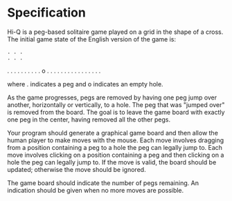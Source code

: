 Specification
=============

Hi-Q is a peg-based solitaire game played on a grid in the shape of a cross. The initial game state of the English version of the game is:

    . . .
    . . .
. . . . . . .
. . . o . . .
. . . . . . .
    . . .
    . . .

where . indicates a peg and o indicates an empty hole.

As the game progresses, pegs are removed by having one peg jump over another, horizontally or vertically, to a hole. The peg that was "jumped over" is removed from the board. The goal is to leave the game board with exactly one peg in the center, having removed all the other pegs.

Your program should generate a graphical game board and then allow the human player to make moves with the mouse. Each move involves dragging from a position containing a peg to a hole the peg can legally jump to. Each move involves clicking on a position containing a peg and then clicking on a hole the peg can legally jump to. If the move is valid, the board should be updated; otherwise the move should be ignored.

The game board should indicate the number of pegs remaining. An indication should be given when no more moves are possible.
